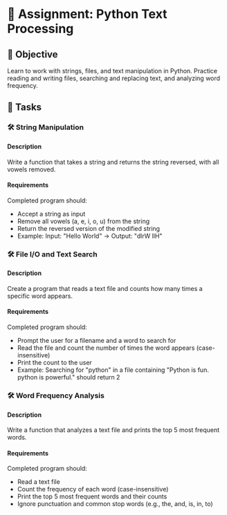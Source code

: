 # 📘 Assignment: Python Text Processing

## 🎯 Objective

Learn to work with strings, files, and text manipulation in Python. Practice reading and writing files, searching and replacing text, and analyzing word frequency.

## 📝 Tasks

### 🛠️ String Manipulation

#### Description
Write a function that takes a string and returns the string reversed, with all vowels removed.

#### Requirements
Completed program should:

- Accept a string as input
- Remove all vowels (a, e, i, o, u) from the string
- Return the reversed version of the modified string
- Example: Input: "Hello World" → Output: "dlrW llH"

### 🛠️ File I/O and Text Search

#### Description
Create a program that reads a text file and counts how many times a specific word appears.

#### Requirements
Completed program should:

- Prompt the user for a filename and a word to search for
- Read the file and count the number of times the word appears (case-insensitive)
- Print the count to the user
- Example: Searching for "python" in a file containing "Python is fun. python is powerful." should return 2

### 🛠️ Word Frequency Analysis

#### Description
Write a function that analyzes a text file and prints the top 5 most frequent words.

#### Requirements
Completed program should:

- Read a text file
- Count the frequency of each word (case-insensitive)
- Print the top 5 most frequent words and their counts
- Ignore punctuation and common stop words (e.g., the, and, is, in, to)
